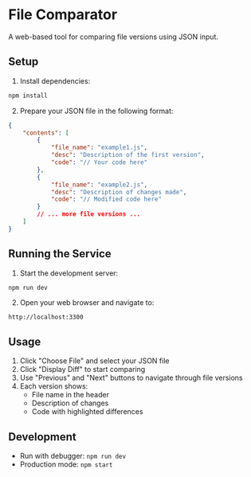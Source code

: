 # File Comparator

A web-based tool for comparing file versions using JSON input.

## Setup

1. Install dependencies:
```bash
npm install
```

2. Prepare your JSON file in the following format:
```json
{
    "contents": [
        {
            "file_name": "example1.js",
            "desc": "Description of the first version",
            "code": "// Your code here"
        },
        {
            "file_name": "example2.js",
            "desc": "Description of changes made",
            "code": "// Modified code here"
        }
        // ... more file versions ...
    ]
}
```

## Running the Service

1. Start the development server:
```bash
npm run dev
```

2. Open your web browser and navigate to:
```
http://localhost:3300
```

## Usage

1. Click "Choose File" and select your JSON file
2. Click "Display Diff" to start comparing
3. Use "Previous" and "Next" buttons to navigate through file versions
4. Each version shows:
   - File name in the header
   - Description of changes
   - Code with highlighted differences

## Development

- Run with debugger: `npm run dev`
- Production mode: `npm start`
